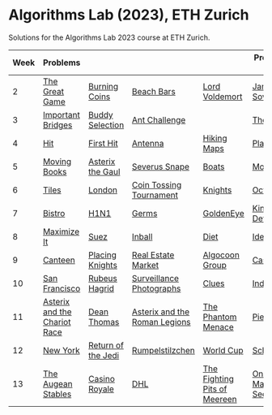 # Algorithms Lab (2023), ETH Zurich

Solutions for the Algorithms Lab 2023 course at ETH Zurich.

| **Week** | **Problems**                                                                                                                   |                                                                                                            |                                                                                                                                  |                                                                                                                                | **Problem of the Week**                                                                                                             |
|----------|--------------------------------------------------------------------------------------------------------------------------------|------------------------------------------------------------------------------------------------------------|----------------------------------------------------------------------------------------------------------------------------------|--------------------------------------------------------------------------------------------------------------------------------|-------------------------------------------------------------------------------------------------------------------------------------|
| 2        | [The Great Game](https://github.com/cristianpjensen/eth-algorithms-lab/tree/master/the_great_game)                             | [Burning Coins](https://github.com/cristianpjensen/eth-algorithms-lab/tree/master/burning_coins)           | [Beach Bars](https://github.com/cristianpjensen/eth-algorithms-lab/tree/master/beach_bars)                                       | [Lord Voldemort](https://github.com/cristianpjensen/eth-algorithms-lab/tree/master/lord_voldemort)                             | [James Bond's Sovereigns](https://github.com/cristianpjensen/eth-algorithms-lab/tree/master/james_bonds_sovereigns)                 |
| 3        | [Important Bridges](https://github.com/cristianpjensen/eth-algorithms-lab/tree/master/important_bridges)                       | [Buddy Selection](https://github.com/cristianpjensen/eth-algorithms-lab/tree/master/buddy_selection)       | [Ant Challenge](https://github.com/cristianpjensen/eth-algorithms-lab/tree/master/ant_challenge)                                 |                                                                                                                                | [The Iron Islands](https://github.com/cristianpjensen/eth-algorithms-lab/tree/master/the_iron_islands)                              |
| 4        | [Hit](https://github.com/cristianpjensen/eth-algorithms-lab/tree/master/hit)                                                   | [First Hit](https://github.com/cristianpjensen/eth-algorithms-lab/tree/master/first_hit)                   | [Antenna](https://github.com/cristianpjensen/eth-algorithms-lab/tree/master/antenna)                                             | [Hiking Maps](https://github.com/cristianpjensen/eth-algorithms-lab/tree/master/hiking_maps)                                   | [Planet Express](https://github.com/cristianpjensen/eth-algorithms-lab/tree/master/planet_express)                                  |
| 5        | [Moving Books](https://github.com/cristianpjensen/eth-algorithms-lab/tree/master/moving_books)                                 | [Asterix the Gaul](https://github.com/cristianpjensen/eth-algorithms-lab/tree/master/asterix_the_gaul)     | [Severus Snape](https://github.com/cristianpjensen/eth-algorithms-lab/tree/master/severus_snape)                                 | [Boats](https://github.com/cristianpjensen/eth-algorithms-lab/tree/master/boats)                                               | [Motorcycles](https://github.com/cristianpjensen/eth-algorithms-lab/tree/master/motorcycles)                                        |
| 6        | [Tiles](https://github.com/cristianpjensen/eth-algorithms-lab/tree/master/tiles)                                               | [London](https://github.com/cristianpjensen/eth-algorithms-lab/tree/master/london)                         | [Coin Tossing Tournament](https://github.com/cristianpjensen/eth-algorithms-lab/tree/master/coin_tossing_tournament)             | [Knights](https://github.com/cristianpjensen/eth-algorithms-lab/tree/master/knights)                                           | [Octopussy](https://github.com/cristianpjensen/eth-algorithms-lab/tree/master/octopussy)                                            |
| 7        | [Bistro](https://github.com/cristianpjensen/eth-algorithms-lab/tree/master/bistro)                                             | [H1N1](https://github.com/cristianpjensen/eth-algorithms-lab/tree/master/h1n1)                             | [Germs](https://github.com/cristianpjensen/eth-algorithms-lab/tree/master/germs)                                                 | [GoldenEye](https://github.com/cristianpjensen/eth-algorithms-lab/tree/master/goldeneye)                                       | [Kingdom Defence](https://github.com/cristianpjensen/eth-algorithms-lab/tree/master/kingdom_defence)                                |
| 8        | [Maximize It](https://github.com/cristianpjensen/eth-algorithms-lab/tree/master/maximize_it)                                   | [Suez](https://github.com/cristianpjensen/eth-algorithms-lab/tree/master/suez)                             | [Inball](https://github.com/cristianpjensen/eth-algorithms-lab/tree/master/inball)                                               | [Diet](https://github.com/cristianpjensen/eth-algorithms-lab/tree/master/diet)                                                 | [Idefix](https://github.com/cristianpjensen/eth-algorithms-lab/tree/master/idefix)                                                  |
| 9        | [Canteen](https://github.com/cristianpjensen/eth-algorithms-lab/tree/master/canteen)                                           | [Placing Knights](https://github.com/cristianpjensen/eth-algorithms-lab/tree/master/placing_knights)       | [Real Estate Market](https://github.com/cristianpjensen/eth-algorithms-lab/tree/master/real_estate_market)                       | [Algocoon Group](https://github.com/cristianpjensen/eth-algorithms-lab/tree/master/algocoon_group)                             | [Casterly Rock](https://github.com/cristianpjensen/eth-algorithms-lab/tree/master/casterly_rock)                                    |
| 10       | [San Francisco](https://github.com/cristianpjensen/eth-algorithms-lab/tree/master/san_francisco)                               | [Rubeus Hagrid](https://github.com/cristianpjensen/eth-algorithms-lab/tree/master/rubeus_hagrid)           | [Surveillance Photographs](https://github.com/cristianpjensen/eth-algorithms-lab/tree/master/surveillance_photographs)           | [Clues](https://github.com/cristianpjensen/eth-algorithms-lab/tree/master/clues)                                               | [India](https://github.com/cristianpjensen/eth-algorithms-lab/tree/master/india)                                                    |
| 11       | [Asterix and the Chariot Race](https://github.com/cristianpjensen/eth-algorithms-lab/tree/master/asterix_and_the_chariot_race) | [Dean Thomas](https://github.com/cristianpjensen/eth-algorithms-lab/tree/master/dean_thomas)               | [Asterix and the Roman Legions](https://github.com/cristianpjensen/eth-algorithms-lab/tree/master/asterix_and_the_roman_legions) | [The Phantom Menace](https://github.com/cristianpjensen/eth-algorithms-lab/tree/master/the_phantom_menace)                     | [Pied Piper](https://github.com/cristianpjensen/eth-algorithms-lab/tree/master/pied_piper)                                          |
| 12       | [New York](https://github.com/cristianpjensen/eth-algorithms-lab/tree/master/new_york)                                         | [Return of the Jedi](https://github.com/cristianpjensen/eth-algorithms-lab/tree/master/return_of_the_jedi) | [Rumpelstilzchen](https://github.com/cristianpjensen/eth-algorithms-lab/tree/master/rumpelstilzchen)                             | [World Cup](https://github.com/cristianpjensen/eth-algorithms-lab/tree/master/world_cup)                                       | [Schneewittchen](https://github.com/cristianpjensen/eth-algorithms-lab/tree/master/schneewittchen)                                  |
| 13       | [The Augean Stables](https://github.com/cristianpjensen/eth-algorithms-lab/tree/master/the_augean_stables)                     | [Casino Royale](https://github.com/cristianpjensen/eth-algorithms-lab/tree/master/casino_royale)           | [DHL](https://github.com/cristianpjensen/eth-algorithms-lab/tree/master/dhl)                                                     | [The Fighting Pits of Meereen](https://github.com/cristianpjensen/eth-algorithms-lab/tree/master/the_fighting_pits_of_meereen) | [On Her Majesty's Secret Service](https://github.com/cristianpjensen/eth-algorithms-lab/tree/master/on_her_majestys_secret_service) |
